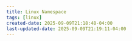 ```yaml
---
title: Linux Namespace
tags: [linux]
created-date: 2025-09-09T21:18:48-04:00
last-updated-date: 2025-09-09T21:19:11-04:00
---
```

